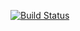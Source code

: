 [![Build Status](https://travis-ci.com/ableevs/IS_project22.svg?branch=master)](https://travis-ci.com/ableevs/IS_project22)
